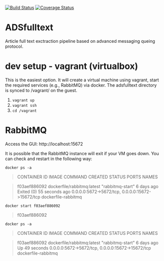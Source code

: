 [![Build Status](https://travis-ci.org/adsabs/ADSfulltext.svg)](https://travis-ci.org/adsabs/ADSfulltext)
[![Coverage Status](https://coveralls.io/repos/adsabs/ADSfulltext/badge.svg)](https://coveralls.io/r/adsabs/ADSfulltext)
# ADSfulltext

Article full text exctraction pipeline based on advanced messaging queing protocol.

dev setup - vagrant (virtualbox)
================================

This is the easiest option. It will create a virtual machine using vagrant, start the required services (e.g., RabbitMQ) via docker. The adsfulltext directory is synced to /vagrant/ on the guest.

1. `vagrant up`
1. `vagrant ssh`
1. `cd /vagrant`

RabbitMQ
========

Access the GUI: http://localhost:15672

It is possible that the RabbitMQ instance will exit if your VM goes down. You can check and restart in the following way:

`docker ps -a`


>CONTAINER ID        IMAGE                        COMMAND             CREATED             STATUS                      PORTS                                              NAMES

>f03aef886092        dockerfile/rabbitmq:latest   "rabbitmq-start"    6 days ago          Exited (0) 55 seconds ago   0.0.0.0:5672->5672/tcp, 0.0.0.0:15672->15672/tcp   dockerfile-rabbitmq   


`docker start f03aef886092`
>f03aef886092

`docker ps -a`
>CONTAINER ID        IMAGE                        COMMAND             CREATED             STATUS              PORTS                                              NAMES

>f03aef886092        dockerfile/rabbitmq:latest   "rabbitmq-start"    6 days ago          Up 49 seconds       0.0.0.0:5672->5672/tcp, 0.0.0.0:15672->15672/tcp   dockerfile-rabbitmq
